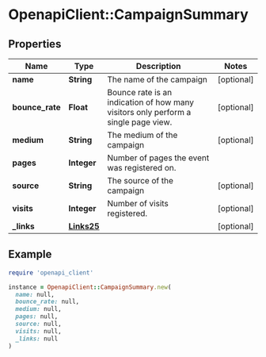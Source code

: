 # OpenapiClient::CampaignSummary

## Properties

| Name | Type | Description | Notes |
| ---- | ---- | ----------- | ----- |
| **name** | **String** | The name of the campaign | [optional] |
| **bounce_rate** | **Float** | Bounce rate is an indication of how many visitors only perform a single page view. | [optional] |
| **medium** | **String** | The medium of the campaign | [optional] |
| **pages** | **Integer** | Number of pages the event was registered on. |  |
| **source** | **String** | The source of the campaign | [optional] |
| **visits** | **Integer** | Number of visits registered. | [optional] |
| **_links** | [**Links25**](Links25.md) |  | [optional] |

## Example

```ruby
require 'openapi_client'

instance = OpenapiClient::CampaignSummary.new(
  name: null,
  bounce_rate: null,
  medium: null,
  pages: null,
  source: null,
  visits: null,
  _links: null
)
```


